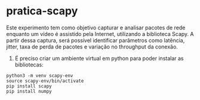 # pratica-scapy
Este experimento tem como objetivo capturar e analisar pacotes de rede enquanto um vídeo é assistido pela Internet, utilizando a biblioteca Scapy. A partir dessa captura, será possível identificar parâmetros como latência, jitter, taxa de perda de pacotes e variação no throughput da conexão.

1. É preciso criar um ambiente virtual em python para poder instalar as bibliotecas:
```
python3 -m venv scapy-env
source scapy-env/bin/activate
pip install scapy
pip install numpy
```

